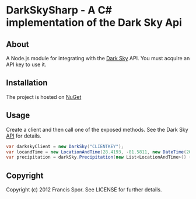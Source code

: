 DarkSkySharp - A C# implementation of the Dark Sky Api
==========================================

About
-----

A Node.js module for integrating with the [Dark Sky](http://darkskyapp.com) API. You must acquire an API key to use it.

Installation
------------

The project is hosted on [NuGet](https://nuget.org/packages/DarkSkySharp) 

Usage
-----

Create a client and then call one of the exposed methods. See the 
Dark Sky [API](http://darkskyapp.com/api/) for details.

```c#
var darkskyClient = new DarkSky("CLIENTKEY");
var locandTime = new LocationAndTime(28.4193, -81.5811, new DateTime(2012, 5, 15, 22, 21, 00, DateTimeKind.Utc));
var precipitation = darkSky.Precipitation(new List<LocationAndTime>() { locandTime });

```


Copyright
---------

Copyright (c) 2012 Francis Spor. See LICENSE for further details.